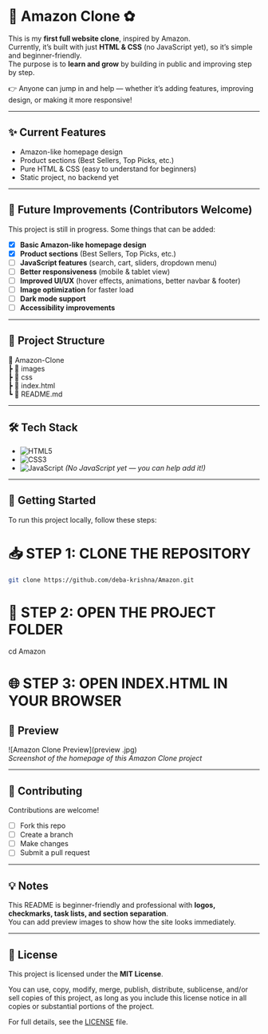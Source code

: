 # 🛒 Amazon Clone ✿

This is my **first full website clone**, inspired by Amazon.  
Currently, it’s built with just **HTML & CSS** (no JavaScript yet), so it’s simple and beginner-friendly.  
The purpose is to **learn and grow** by building in public and improving step by step.  

👉 Anyone can jump in and help — whether it’s adding features, improving design, or making it more responsive!

---

## ✨ Current Features
- Amazon-like homepage design  
- Product sections (Best Sellers, Top Picks, etc.)  
- Pure HTML & CSS (easy to understand for beginners)  
- Static project, no backend yet  

---

## 🚀 Future Improvements (Contributors Welcome)
This project is still in progress. Some things that can be added:  
- [x] **Basic Amazon-like homepage design** 
- [x] **Product sections** (Best Sellers, Top Picks, etc.)  
- [ ] **JavaScript features** (search, cart, sliders, dropdown menu)  
- [ ] **Better responsiveness** (mobile & tablet view)  
- [ ] **Improved UI/UX** (hover effects, animations, better navbar & footer)  
- [ ] **Image optimization** for faster load  
- [ ] **Dark mode support**  
- [ ] **Accessibility improvements**  

---

## 📂 Project Structure
📂 Amazon-Clone  
┣ 📂 images  
┣ 📂 css  
┣ 📜 index.html  
┗ 📜 README.md  

---

## 🛠️ Tech Stack
- ![HTML5](https://img.shields.io/badge/HTML5-E34F26?logo=html5&logoColor=white)  
- ![CSS3](https://img.shields.io/badge/CSS3-1572B6?logo=css3&logoColor=white)  
- ![JavaScript](https://img.shields.io/badge/JavaScript-F7DF1E?logo=javascript&logoColor=black) *(No JavaScript yet — you can help add it!)*  

---

## 🚀 Getting Started  

To run this project locally, follow these steps:  


# 📥 STEP 1: CLONE THE REPOSITORY
```bash
git clone https://github.com/deba-krishna/Amazon.git
```
# 📂 STEP 2: OPEN THE PROJECT FOLDER
cd Amazon

# 🌐 STEP 3: OPEN INDEX.HTML IN YOUR BROWSER

## 👀 Preview
![Amazon Clone Preview](preview .jpg)  
*Screenshot of the homepage of this Amazon Clone project*

---

## 🤝 Contributing
 Contributions are welcome!  
- [ ] Fork this repo  
- [ ] Create a branch  
- [ ] Make changes  
- [ ] Submit a pull request

---

## 💡 Notes
This README is beginner-friendly and professional with **logos, checkmarks, task lists, and section separation**.  
You can add preview images to show how the site looks immediately.

---

## 📄 License

This project is licensed under the **MIT License**.  

You can use, copy, modify, merge, publish, distribute, sublicense, and/or sell copies of this project, as long as you include this license notice in all copies or substantial portions of the project.  

For full details, see the [LICENSE](LICENSE) file.

